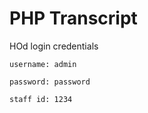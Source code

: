 # PHP Transcript 
HOd login credentials
```
username: admin

password: password

staff id: 1234
```
